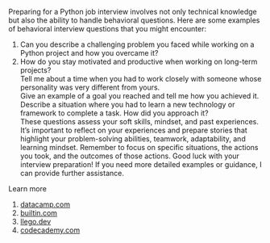 Preparing for a Python job interview involves not only technical knowledge but also the ability to handle behavioral questions. Here are some examples of behavioral interview questions that you might encounter:

1) Can you describe a challenging problem you faced while working on a Python project and how you overcame it?  
2) How do you stay motivated and productive when working on long-term projects?  
Tell me about a time when you had to work closely with someone whose personality was very different from yours.  
Give an example of a goal you reached and tell me how you achieved it.  
Describe a situation where you had to learn a new technology or framework to complete a task. How did you approach it?  
These questions assess your soft skills, mindset, and past experiences. It’s important to reflect on your experiences and prepare stories that highlight your problem-solving abilities, teamwork, adaptability, and learning mindset. Remember to focus on specific situations, the actions you took, and the outcomes of those actions. Good luck with your interview preparation! If you need more detailed examples or guidance, I can provide further assistance.  

Learn more

1) [datacamp.com](https://www.datacamp.com/blog/top-python-interview-questions-and-answers)  
2) [builtin.com](https://builtin.com/software-engineering-perspectives/python-interview-questions)
3) [llego.dev](https://llego.dev/posts/preparing-behavioral-interview-questions-python-developer/)  
4) [codecademy.com](https://www.codecademy.com/resources/blog/python-interview-questions-practice/)
